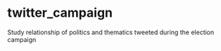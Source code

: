 # twitter_campaign
Study relationship of politics and thematics tweeted during the election campaign
